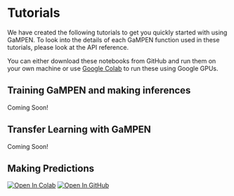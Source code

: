 # Tutorials

We have created the following tutorials to get you quickly started with using GaMPEN. To look into the details of each GaMPEN function used in these tutorials, please look at the API reference.

You can either download these notebooks from GitHub and run them on your own machine or use [Google Colab](https://colab.research.google.com/) to run these using Google GPUs. 

## Training GaMPEN and making inferences

Coming Soon! 

## Transfer Learning with GaMPEN 

Coming Soon! 

## Making Predictions

[![Open In Colab](https://colab.research.google.com/assets/colab-badge.svg)](https://colab.research.google.com/github/aritraghsh09/GaMPEN/blob/master/tutorials/Making_predictions_tutorial.ipynb)
[![Open In GitHub](https://img.shields.io/badge/|%20-Open%20in%20GitHub-informational?logo=github)](https://github.com/aritraghsh09/GaMPEN/blob/master/tutorials/Making_predictions_tutorial.ipynb)




